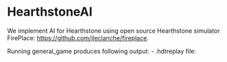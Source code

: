 # HearthstoneAI 
We implement AI for Hearthstone using open source Hearthstone simulator FirePlace: https://github.com/jleclanche/fireplace.

Running general_game produces following output:
    - .hdtreplay file: 
